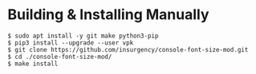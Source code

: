 # Building & Installing Manually

```shell
$ sudo apt install -y git make python3-pip
$ pip3 install --upgrade --user vpk
$ git clone https://github.com/insurgency/console-font-size-mod.git
$ cd ./console-font-size-mod/
$ make install
```